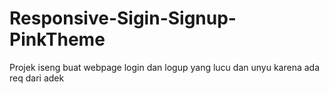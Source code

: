 # Responsive-Sigin-Signup-PinkTheme
Projek iseng buat webpage login dan logup yang lucu dan unyu karena ada req dari adek
